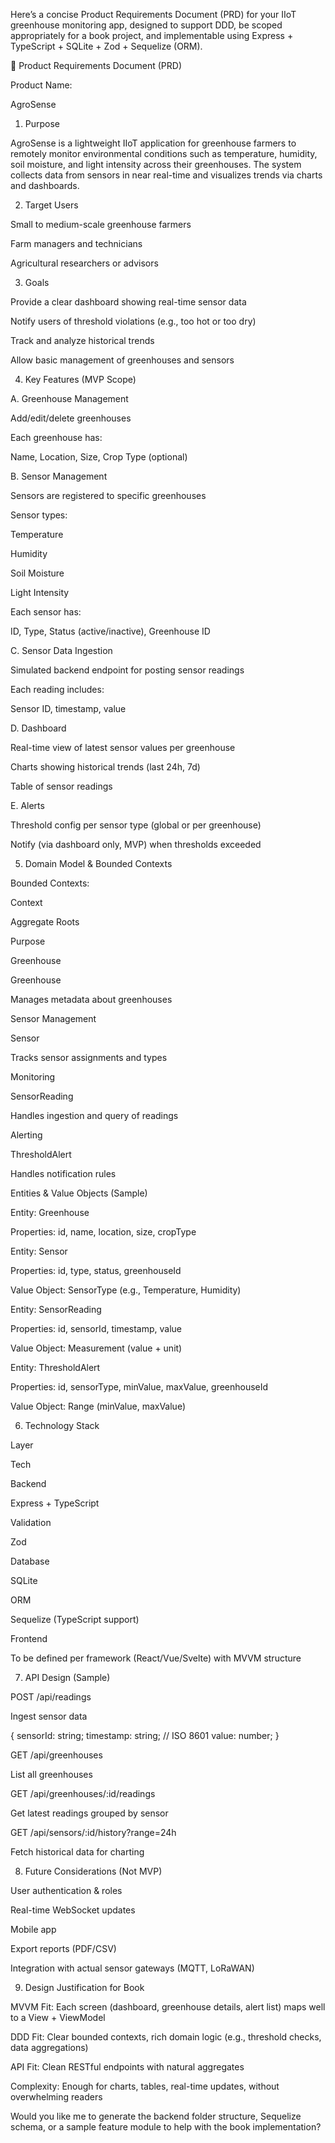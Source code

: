 Here’s a concise Product Requirements Document (PRD) for your IIoT greenhouse monitoring app, designed to support DDD, be scoped appropriately for a book project, and implementable using Express + TypeScript + SQLite + Zod + Sequelize (ORM).

🌿 Product Requirements Document (PRD)

Product Name:

AgroSense

1. Purpose

AgroSense is a lightweight IIoT application for greenhouse farmers to remotely monitor environmental conditions such as temperature, humidity, soil moisture, and light intensity across their greenhouses. The system collects data from sensors in near real-time and visualizes trends via charts and dashboards.

2. Target Users

Small to medium-scale greenhouse farmers

Farm managers and technicians

Agricultural researchers or advisors

3. Goals

Provide a clear dashboard showing real-time sensor data

Notify users of threshold violations (e.g., too hot or too dry)

Track and analyze historical trends

Allow basic management of greenhouses and sensors

4. Key Features (MVP Scope)

A. Greenhouse Management

Add/edit/delete greenhouses

Each greenhouse has:

Name, Location, Size, Crop Type (optional)

B. Sensor Management

Sensors are registered to specific greenhouses

Sensor types:

Temperature

Humidity

Soil Moisture

Light Intensity

Each sensor has:

ID, Type, Status (active/inactive), Greenhouse ID

C. Sensor Data Ingestion

Simulated backend endpoint for posting sensor readings

Each reading includes:

Sensor ID, timestamp, value

D. Dashboard

Real-time view of latest sensor values per greenhouse

Charts showing historical trends (last 24h, 7d)

Table of sensor readings

E. Alerts

Threshold config per sensor type (global or per greenhouse)

Notify (via dashboard only, MVP) when thresholds exceeded

5. Domain Model & Bounded Contexts

Bounded Contexts:

Context

Aggregate Roots

Purpose

Greenhouse

Greenhouse

Manages metadata about greenhouses

Sensor Management

Sensor

Tracks sensor assignments and types

Monitoring

SensorReading

Handles ingestion and query of readings

Alerting

ThresholdAlert

Handles notification rules

Entities & Value Objects (Sample)

Entity: Greenhouse

Properties: id, name, location, size, cropType

Entity: Sensor

Properties: id, type, status, greenhouseId

Value Object: SensorType (e.g., Temperature, Humidity)

Entity: SensorReading

Properties: id, sensorId, timestamp, value

Value Object: Measurement (value + unit)

Entity: ThresholdAlert

Properties: id, sensorType, minValue, maxValue, greenhouseId

Value Object: Range (minValue, maxValue)

6. Technology Stack

Layer

Tech

Backend

Express + TypeScript

Validation

Zod

Database

SQLite

ORM

Sequelize (TypeScript support)

Frontend

To be defined per framework (React/Vue/Svelte) with MVVM structure

7. API Design (Sample)

POST /api/readings

Ingest sensor data

{
sensorId: string;
timestamp: string; // ISO 8601
value: number;
}

GET /api/greenhouses

List all greenhouses

GET /api/greenhouses/:id/readings

Get latest readings grouped by sensor

GET /api/sensors/:id/history?range=24h

Fetch historical data for charting

8. Future Considerations (Not MVP)

User authentication & roles

Real-time WebSocket updates

Mobile app

Export reports (PDF/CSV)

Integration with actual sensor gateways (MQTT, LoRaWAN)

9. Design Justification for Book

MVVM Fit: Each screen (dashboard, greenhouse details, alert list) maps well to a View + ViewModel

DDD Fit: Clear bounded contexts, rich domain logic (e.g., threshold checks, data aggregations)

API Fit: Clean RESTful endpoints with natural aggregates

Complexity: Enough for charts, tables, real-time updates, without overwhelming readers

Would you like me to generate the backend folder structure, Sequelize schema, or a sample feature module to help with the book implementation?

